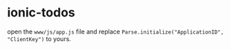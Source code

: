 # ionic-todos

open the `www/js/app.js` file and replace `Parse.initialize("ApplicationID", "ClientKey")` to yours.
